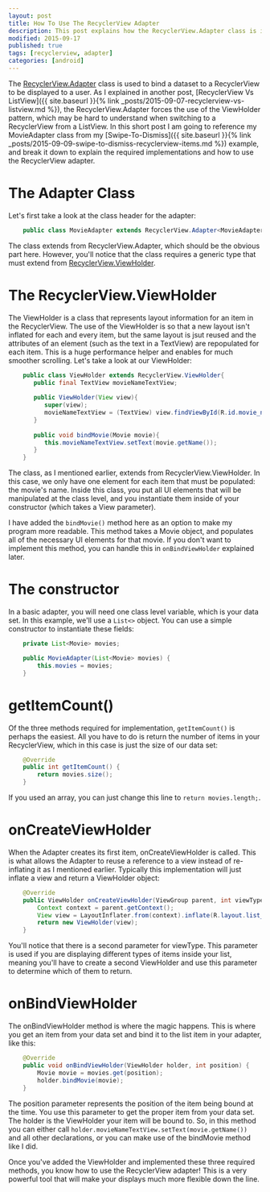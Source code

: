```yaml
---
layout: post
title: How To Use The RecyclerView Adapter
description: This post explains how the RecyclerView.Adapter class is implemented.
modified: 2015-09-17
published: true
tags: [recyclerview, adapter]
categories: [android]
---
```


The [RecyclerView.Adapter](https://developer.android.com/reference/android/support/v7/widget/RecyclerView.Adapter.html) class is used to bind a dataset to a RecyclerView to be displayed to a user. As I explained in another post, [RecyclerView Vs ListView]({{ site.baseurl }}{% link _posts/2015-09-07-recyclerview-vs-listview.md %}), the RecyclerView.Adapter forces the use of the ViewHolder pattern, which may be hard to understand when switching to a RecyclerView from a ListView. In this short post I am going to reference my MovieAdapter class from my [Swipe-To-Dismiss]({{ site.baseurl }}{% link _posts/2015-09-09-swipe-to-dismiss-recyclerview-items.md %}) example, and break it down to explain the required implementations and how to use the RecyclerView adapter.

<!--more-->

# The Adapter Class

Let's first take a look at the class header for the adapter:

```java
	public class MovieAdapter extends RecyclerView.Adapter<MovieAdapter.ViewHolder> { }
```

The class extends from RecyclerView.Adapter, which should be the obvious part here. However, you'll notice that the class requires a generic type that must extend from [RecyclerView.ViewHolder](https://developer.android.com/reference/android/support/v7/widget/RecyclerView.ViewHolder.html).

# The RecyclerView.ViewHolder

The ViewHolder is a class that represents layout information for an item in the RecyclerView. The use of the ViewHolder is so that a new layout isn't inflated for each and every item, but the same layout is jsut reused and the attributes of an element (such as the text in a TextView) are repopulated for each item. This is a huge performance helper and enables for much smoother scrolling. Let's take a look at our ViewHolder:

```java
	public class ViewHolder extends RecyclerView.ViewHolder{
	   public final TextView movieNameTextView;
	 
	   public ViewHolder(View view){
	      super(view);
	      movieNameTextView = (TextView) view.findViewById(R.id.movie_name);
	   }
	 
	   public void bindMovie(Movie movie){
	      this.movieNameTextView.setText(movie.getName());
	   }
	}
```

The class, as I mentioned earlier, extends from RecyclerView.ViewHolder. In this case, we only have one element for each item that must be populated: the movie's name. Inside this class, you put all UI elements that will be manipulated at the class level, and you instantiate them inside of your constructor (which takes a View parameter).

I have added the `bindMovie()` method here as an option to make my program more readable. This method takes a Movie object, and populates all of the necessary UI elements for that movie. If you don't want to implement this method, you can handle this in `onBindViewHolder` explained later.

# The constructor

In a basic adapter, you will need one class level variable, which is your data set. In this example, we'll use a `List<>` object. You can use a simple constructor to instantiate these fields:

```java
	private List<Movie> movies;

	public MovieAdapter(List<Movie> movies) {
		this.movies = movies;
	}
```

# getItemCount()

Of the three methods required for implementation, `getItemCount()` is perhaps the easiest. All you have to do is return the number of items in your RecyclerView, which in this case is just the size of our data set:

```java
	@Override
	public int getItemCount() {
		return movies.size();
	}
```

If you used an array, you can just change this line to `return movies.length;`.

# onCreateViewHolder

When the Adapter creates its first item, onCreateViewHolder is called. This is what allows the Adapter to reuse a reference to a view instead of re-inflating it as I mentioned earlier. Typically this implementation will just inflate a view and return a ViewHolder object:

```java
	@Override
	public ViewHolder onCreateViewHolder(ViewGroup parent, int viewType) {
		Context context = parent.getContext();
		View view = LayoutInflater.from(context).inflate(R.layout.list_item_movie, parent, false);
		return new ViewHolder(view);
	}
```

You'll notice that there is a second parameter for viewType. This parameter is used if you are displaying different types of items inside your list, meaning you'll have to create a second ViewHolder and use this parameter to determine which of them to return.

# onBindViewHolder

The onBindViewHolder method is where the magic happens. This is where you get an item from your data set and bind it to the list item in your adapter, like this:

```java
	@Override
	public void onBindViewHolder(ViewHolder holder, int position) {
		Movie movie = movies.get(position);
		holder.bindMovie(movie);
	}
```

The position parameter represents the position of the item being bound at the time. You use this parameter to get the proper item from your data set. The holder is the ViewHolder your item will be bound to. So, in this method you can either call `holder.movieNameTextView.setText(movie.getName())` and all other declarations, or you can make use of the bindMovie method like I did.

Once you've added the ViewHolder and implemented these three required methods, you know how to use the RecyclerView adapter! This is a very powerful tool that will make your displays much more flexible down the line.